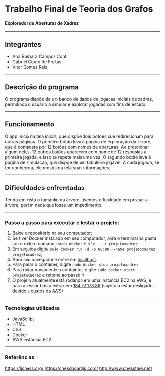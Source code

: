 # Trabalho Final de Teoria dos Grafos

#### Explorador de Aberturas de Xadrez
***
## Integrantes
* Ana Bárbara Campos Conti
* Gabriel Couto de Freitas
* Vitor Gomes Reis

***

## Descrição do programa
O programa dispõe de um banco de dados de jogadas iniciais de xadrez, permitindo o usuário a simular e explorar jogadas com fins de estudo.

***
## Funcionamento
O app inicia na tela inicial, que dispõe dois botões que redirecionam para outras páginas. 
O primeiro botão leva à página de exploração da árvore, que é composta por 12 botões com nomes de aberturas. Ao pressionar algum deles, 12 outros botões aparecem com nome de 12 respostas à primeira jogada, e isso se repete mais uma vez.
O segundo botão leva à página de simulação, que dispõe de um tabuleiro jogável. A cada jogada, se for conhecida, ele mostra na tela suas informações.

***
## Dificuldades enfrentadas
Tendo em vista o tamanho da árvore, tivemos dificuldade em povoar a árvore, porém nada que fosse um impedimento.

***
### Passo a passo para executar e testar o projeto:

1. Baixe o repositório no seu computador;
2. Se tiver Docker instalado em seu computador, abra o terminal na pasta src e rode o comando ```sudo docker build . -t projetoxadrez```;
3. Em seguida digite ```sudo docker run -d -p 80:80 --name projetoxadrez projetoxadrez```;
4. Abra seu navegador e entre em [localhost](localhost).
5. Para parar o container, digite ```sudo docker stop projetoxadrez```
6. Para rodar novamente o containter, digite ```sudo docker start projetoxadrez``` e retorne ao passo 4
7. O projeto atualmente está rodando em uma instância EC2 na AWS, e para acessar basta entrar em [184.72.173.89](184.72.173.89) (sujeito a estar desligado devido a custos da AWS)

***
### Tecnologias utilizadas
- JavaScript
- HTML
- CSS
- Docker
- AWS instância EC2
***
### Referências
https://lichess.org/
https://chessboardjs.com/
http://www.chesstree.net/
